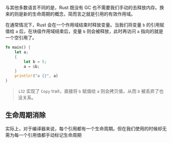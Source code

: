 与其他多数语言不同的是，Rust 既没有 GC 也不需要我们手动的去释放内存。换来的则是新的生命周期的概念，简而言之就是引用的有效作用域。

在通常情况下，Rust 会在一个作用域结束时释放变量。当我们将变量 `b` 的引用赋值给 `a` 后，在块级作用域结束后，变量 `b` 则会被释放，此时再访问 `a` 指向的就是一个空引用了。

```rust
fn main() {
    let a;
    {
        let b = 5;
        a = &b;
    }
    println!("a {}", a)
}
```

> `i32` 实现了 `Copy` trait，直接将 `b` 赋值给 `a` 则会拷贝值，从而 `b` 被丢弃了也没关系。

## 生命周期消除

实际上，对于编译器来说，每个引用都有一个生命周期。但在我们使用的时候却无需为每一个引用值都手动标记生命周期